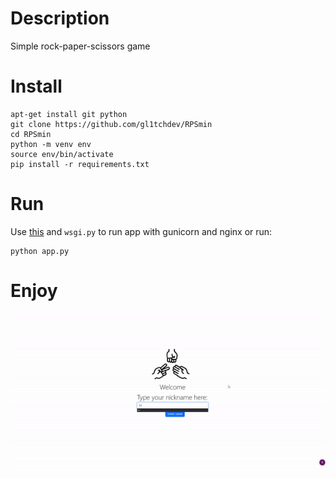 # Description
Simple rock-paper-scissors game

# Install
```
apt-get install git python
git clone https://github.com/gl1tchdev/RPSmin
cd RPSmin
python -m venv env
source env/bin/activate
pip install -r requirements.txt
```
# Run
Use [this](https://www.digitalocean.com/community/tutorials/how-to-serve-flask-applications-with-gunicorn-and-nginx-on-ubuntu-22-04) and ```wsgi.py``` to run app with gunicorn and nginx or run:
```shell
python app.py 
```
# Enjoy
![](https://github.com/gl1tchdev/RPSmin/blob/master/demo.gif)
